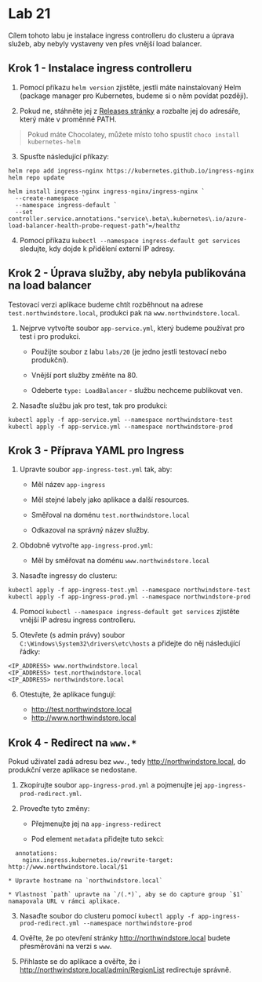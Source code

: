 # Lab 21

Cílem tohoto labu je instalace ingress controlleru do clusteru a úprava služeb, aby nebyly vystaveny ven přes vnější load balancer.

## Krok 1 - Instalace ingress controlleru

1. Pomocí příkazu `helm version` zjistěte, jestli máte nainstalovaný Helm (package manager pro Kubernetes, budeme si o něm povídat později).

2. Pokud ne, stáhněte jej z [Releases stránky](https://github.com/helm/helm/releases) a rozbalte jej do adresáře, který máte v proměnné PATH.

> Pokud máte Chocolatey, můžete místo toho spustit `choco install kubernetes-helm`

3. Spusťte následující příkazy:

```
helm repo add ingress-nginx https://kubernetes.github.io/ingress-nginx
helm repo update

helm install ingress-nginx ingress-nginx/ingress-nginx `
  --create-namespace `
  --namespace ingress-default `
  --set controller.service.annotations."service\.beta\.kubernetes\.io/azure-load-balancer-health-probe-request-path"=/healthz
```

4. Pomocí příkazu `kubectl --namespace ingress-default get services` sledujte, kdy dojde k přidělení externí IP adresy.

## Krok 2 - Úprava služby, aby nebyla publikována na load balancer

Testovací verzi aplikace budeme chtít rozběhnout na adrese `test.northwindstore.local`, produkci pak na `www.northwindstore.local`. 

1. Nejprve vytvořte soubor `app-service.yml`, který budeme používat pro test i pro produkci. 

    * Použijte soubor z labu `labs/20` (je jedno jestli testovací nebo produkční).
    
    * Vnější port služby změňte na 80.

    * Odeberte `type: LoadBalancer` - službu nechceme publikovat ven.

2. Nasaďte službu jak pro test, tak pro produkci:

```
kubectl apply -f app-service.yml --namespace northwindstore-test
kubectl apply -f app-service.yml --namespace northwindstore-prod
```

## Krok 3 - Příprava YAML pro Ingress

1. Upravte soubor `app-ingress-test.yml` tak, aby:

    * Měl název `app-ingress`

    * Měl stejné labely jako aplikace a další resources.

    * Směřoval na doménu `test.northwindstore.local`

    * Odkazoval na správný název služby.

2. Obdobně vytvořte `app-ingress-prod.yml`:

    * Měl by směřovat na doménu `www.northwindstore.local`

3. Nasaďte ingressy do clusteru:

```
kubectl apply -f app-ingress-test.yml --namespace northwindstore-test
kubectl apply -f app-ingress-prod.yml --namespace northwindstore-prod
```

4. Pomocí `kubectl --namespace ingress-default get services` zjistěte vnější IP adresu ingress controlleru.

5. Otevřete (s admin právy) soubor `C:\Windows\System32\drivers\etc\hosts` a přidejte do něj následující řádky:

```
<IP_ADDRESS> www.northwindstore.local
<IP_ADDRESS> test.northwindstore.local
<IP_ADDRESS> northwindstore.local
```

6. Otestujte, že aplikace fungují:

    * http://test.northwindstore.local
    * http://www.northwindstore.local

## Krok 4 - Redirect na `www.*`

Pokud uživatel zadá adresu bez `www.`, tedy http://northwindstore.local, do produkční verze aplikace se nedostane.

1. Zkopírujte soubor `app-ingress-prod.yml` a pojmenujte jej `app-ingress-prod-redirect.yml`.

2. Proveďte tyto změny:

    * Přejmenujte jej na `app-ingress-redirect`

    * Pod element `metadata` přidejte tuto sekci:

```
  annotations:
    nginx.ingress.kubernetes.io/rewrite-target: http://www.northwindstore.local/$1
```

    * Upravte hostname na `northwindstore.local`

    * Vlastnost `path` upravte na `/(.*)`, aby se do capture group `$1` namapovala URL v rámci aplikace.

3. Nasaďte soubor do clusteru pomocí `kubectl apply -f app-ingress-prod-redirect.yml --namespace northwindstore-prod`

4. Ověřte, že po otevření stránky http://northwindstore.local budete přesměrováni na verzi s `www`.

5. Přihlaste se do aplikace a ověřte, že i http://northwindstore.local/admin/RegionList redirectuje správně.